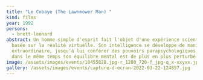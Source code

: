 ```yaml
---
title: "Le Cobaye (The Lawnmower Man) "
kind: films
year: 1992
persons:
  - brett-leonard
abstract: Un homme simple d'esprit fait l'objet d'une expérience scientifique
  basée sur la réalité virtuelle. Son intelligence se développe de manière
  extraordinaire, jusqu'à lui conférer des pouvoirs parapsychologiques, mais
  dans le même temps son équilibre mental est de plus en plus perturbé.
image: /assets/images/events/18455828.jpg-r_1280_720-f_jpg-q_x-xxyxx.jpg
gallery: /assets/images/events/capture-d-ecran-2022-03-22-124857.jpg
---
```

